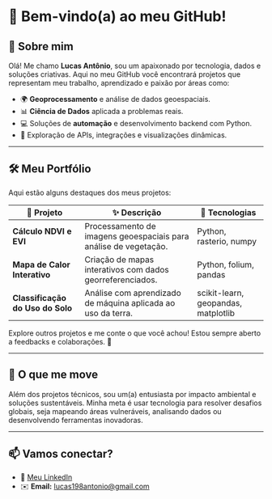 # 🌟 Bem-vindo(a) ao meu GitHub!

## 👋 Sobre mim
Olá! Me chamo **Lucas Antônio**, sou um apaixonado por tecnologia, dados e soluções criativas. Aqui no meu GitHub você encontrará projetos que representam meu trabalho, aprendizado e paixão por áreas como:

- 🌍 **Geoprocessamento** e análise de dados geoespaciais.
- 📊 **Ciência de Dados** aplicada a problemas reais.
- 💻 Soluções de **automação** e desenvolvimento backend com Python.
- 🚀 Exploração de APIs, integrações e visualizações dinâmicas.

---

## 🛠️ Meu Portfólio
Aqui estão alguns destaques dos meus projetos:

| 📌 **Projeto**             | ✨ **Descrição**                                        | 🚀 **Tecnologias**            |
|----------------------------|--------------------------------------------------------|--------------------------------|
| **Cálculo NDVI e EVI**     | Processamento de imagens geoespaciais para análise de vegetação. | Python, rasterio, numpy        |
| **Mapa de Calor Interativo** | Criação de mapas interativos com dados georreferenciados. | Python, folium, pandas         |
| **Classificação do Uso do Solo** | Análise com aprendizado de máquina aplicada ao uso da terra.  | scikit-learn, geopandas, matplotlib |

Explore outros projetos e me conte o que você achou! Estou sempre aberto a feedbacks e colaborações. 🚀

---

## 🌱 O que me move
Além dos projetos técnicos, sou um(a) entusiasta por impacto ambiental e soluções sustentáveis. Minha meta é usar tecnologia para resolver desafios globais, seja mapeando áreas vulneráveis, analisando dados ou desenvolvendo ferramentas inovadoras.

---

## 📫 Vamos conectar?
- 💼 [Meu LinkedIn](www.linkedin.com/in/lucas-antônio-a89a1a15a) 
- ✉️ **Email:** lucas198antonio@gmail.com

